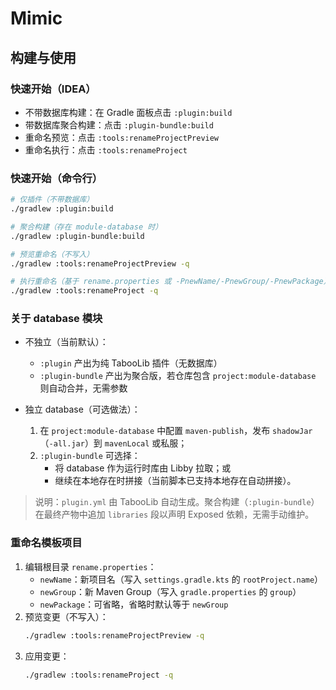 # Mimic

## 构建与使用

### 快速开始（IDEA）

- 不带数据库构建：在 Gradle 面板点击 `:plugin:build`
- 带数据库聚合构建：点击 `:plugin-bundle:build`
- 重命名预览：点击 `:tools:renameProjectPreview`
- 重命名执行：点击 `:tools:renameProject`

### 快速开始（命令行）

```bash
# 仅插件（不带数据库）
./gradlew :plugin:build

# 聚合构建（存在 module-database 时）
./gradlew :plugin-bundle:build

# 预览重命名（不写入）
./gradlew :tools:renameProjectPreview -q

# 执行重命名（基于 rename.properties 或 -PnewName/-PnewGroup/-PnewPackage）
./gradlew :tools:renameProject -q
```

### 关于 database 模块

- 不独立（当前默认）：
    - `:plugin` 产出为纯 TabooLib 插件（无数据库）
    - `:plugin-bundle` 产出为聚合版，若仓库包含 `project:module-database` 则自动合并，无需参数

- 独立 database（可选做法）：
    1. 在 `project:module-database` 中配置 `maven-publish`，发布 `shadowJar`（`-all.jar`）到 `mavenLocal` 或私服；
    2. `:plugin-bundle` 可选择：
        - 将 database 作为运行时库由 Libby 拉取；或
        - 继续在本地存在时拼接（当前脚本已支持本地存在自动拼接）。

> 说明：`plugin.yml` 由 TabooLib 自动生成。聚合构建（`:plugin-bundle`）在最终产物中追加 `libraries` 段以声明 Exposed
> 依赖，无需手动维护。

### 重命名模板项目

1. 编辑根目录 `rename.properties`：
    - `newName`：新项目名（写入 `settings.gradle.kts` 的 `rootProject.name`）
    - `newGroup`：新 Maven Group（写入 `gradle.properties` 的 `group`）
    - `newPackage`：可省略，省略时默认等于 `newGroup`
2. 预览变更（不写入）：
   ```bash
   ./gradlew :tools:renameProjectPreview -q
   ```
3. 应用变更：
   ```bash
   ./gradlew :tools:renameProject -q
   ```